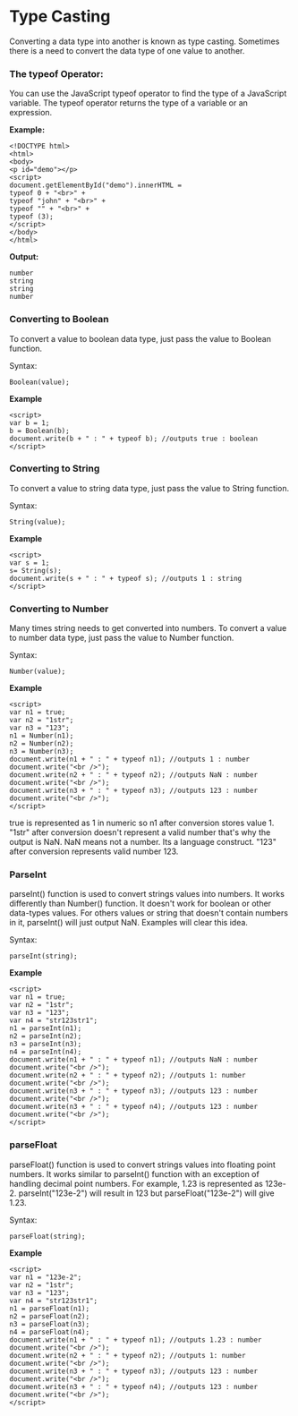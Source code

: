# Type Casting

Converting a data type into another is known as type casting. Sometimes there is a need to convert the data type of one value to another.

### The typeof Operator:

You can use the JavaScript typeof operator to find the type of a JavaScript variable.
The typeof operator returns the type of a variable or an expression.

**Example:**
```
<!DOCTYPE html>
<html>
<body>
<p id="demo"></p>
<script>
document.getElementById("demo").innerHTML = 
typeof 0 + "<br>" + 
typeof "john" + "<br>" +
typeof "" + "<br>" +
typeof (3);
</script>
</body>
</html>
```
**Output:**
```
number
string
string
number
```
### Converting to Boolean

To convert a value to boolean data type, just pass the value to Boolean function.

Syntax:
```
Boolean(value);
```
**Example**
```
<script>
var b = 1;
b = Boolean(b);
document.write(b + " : " + typeof b); //outputs true : boolean
</script>
```
### Converting to String

To convert a value to string data type, just pass the value to String function.

Syntax:
```
String(value);
```
**Example**
```
<script>
var s = 1;
s= String(s);
document.write(s + " : " + typeof s); //outputs 1 : string
</script>
```
### Converting to Number

Many times string needs to get converted into numbers. To convert a value to number data type, just pass the value to Number function.

Syntax:
```
Number(value);
```
**Example**
```
<script>
var n1 = true;
var n2 = "1str";
var n3 = "123";
n1 = Number(n1);
n2 = Number(n2);
n3 = Number(n3);
document.write(n1 + " : " + typeof n1); //outputs 1 : number
document.write("<br />");
document.write(n2 + " : " + typeof n2); //outputs NaN : number
document.write("<br />");
document.write(n3 + " : " + typeof n3); //outputs 123 : number
document.write("<br />");
</script>
```
true is represented as 1 in numeric so n1 after conversion stores value 1.
"1str" after conversion doesn't represent a valid number that's why the output is NaN. NaN means not a number. Its a language construct.
"123" after conversion represents valid number 123.

### ParseInt

parseInt() function is used to convert strings values into numbers. It works differently than Number() function. It doesn't work for boolean or other data-types values. For others values or string that doesn't contain numbers in it, parseInt() will just output NaN. Examples will clear this idea.

Syntax:
```
parseInt(string);
```
**Example**
```
<script>
var n1 = true;
var n2 = "1str";
var n3 = "123";
var n4 = "str123str1";
n1 = parseInt(n1);
n2 = parseInt(n2);
n3 = parseInt(n3);
n4 = parseInt(n4);
document.write(n1 + " : " + typeof n1); //outputs NaN : number
document.write("<br />");
document.write(n2 + " : " + typeof n2); //outputs 1: number
document.write("<br />");
document.write(n3 + " : " + typeof n3); //outputs 123 : number
document.write("<br />");
document.write(n3 + " : " + typeof n4); //outputs 123 : number
document.write("<br />");
</script>
```
### parseFloat

parseFloat() function is used to convert strings values into floating point numbers. It works similar to parseInt() function with an exception of handling decimal point numbers. For example, 1.23 is represented as 123e-2. parseInt("123e-2") will result in 123 but parseFloat("123e-2") will give 1.23.

Syntax:
```
parseFloat(string);
```
**Example**
```
<script>
var n1 = "123e-2";
var n2 = "1str";
var n3 = "123";
var n4 = "str123str1";
n1 = parseFloat(n1);
n2 = parseFloat(n2);
n3 = parseFloat(n3);
n4 = parseFloat(n4);
document.write(n1 + " : " + typeof n1); //outputs 1.23 : number
document.write("<br />");
document.write(n2 + " : " + typeof n2); //outputs 1: number
document.write("<br />");
document.write(n3 + " : " + typeof n3); //outputs 123 : number
document.write("<br />");
document.write(n3 + " : " + typeof n4); //outputs 123 : number
document.write("<br />");
</script>
```

